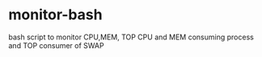 # monitor-bash
bash script to monitor CPU,MEM, TOP CPU and MEM consuming process and TOP consumer of SWAP
